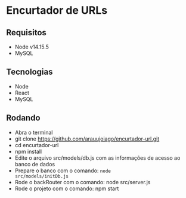 # Encurtador de URLs

## Requisitos

- Node v14.15.5
- MySQL

## Tecnologias

- Node
- React
- MySQL

## Rodando

- Abra o terminal
- git clone https://github.com/arauujoiago/encurtador-url.git
- cd encurtador-url
- npm install
- Edite o arquivo src/models/db.js com as informações de acesso ao banco de dados
- Prepare o banco com o comando: <code>node src/models/initDb.js</code>
- Rode o backRouter com o comando: node src/server.js
- Rode o projeto com o comando: npm start